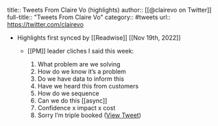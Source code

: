 title:: Tweets From Claire Vo (highlights)
author:: [[@clairevo on Twitter]]
full-title:: "Tweets From Claire Vo"
category:: #tweets
url:: https://twitter.com/clairevo

- Highlights first synced by [[Readwise]] [[Nov 19th, 2022]]
	- [[PM]] leader cliches I said this week:
	  
	  1. What problem are we solving
	  2. How do we know it’s a problem
	  3. Do we have data to inform this
	  4. Have we heard this from customers 
	  5. How do we sequence
	  6. Can we do this [[async]]
	  7.  Confidence x impact x cost
	  8. Sorry I’m triple booked ([View Tweet](https://twitter.com/clairevo/status/1436474903310393344))
